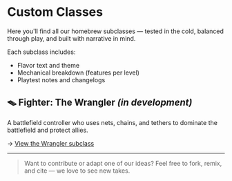 # Custom Classes

Here you'll find all our homebrew subclasses — tested in the cold, balanced through play, and built with narrative in mind.

Each subclass includes:

- Flavor text and theme
- Mechanical breakdown (features per level)
- Playtest notes and changelogs

## 🪤 Fighter: The Wrangler _(in development)_

A battlefield controller who uses nets, chains, and tethers to dominate the battlefield and protect allies.

→ [View the Wrangler subclass](subclasses/wrangler.md)


---

> Want to contribute or adapt one of our ideas? Feel free to fork, remix, and cite — we love to see new takes.
